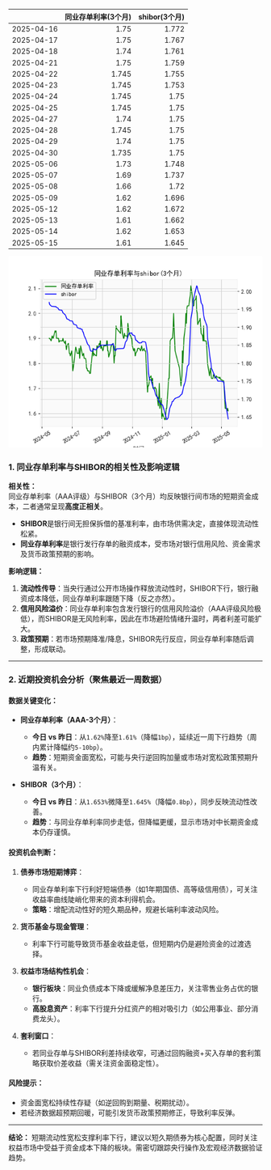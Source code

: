 |            |   同业存单利率(3个月) |   shibor(3个月) |
|:-----------|----------------------:|----------------:|
| 2025-04-16 |                 1.75  |           1.772 |
| 2025-04-17 |                 1.75  |           1.767 |
| 2025-04-18 |                 1.74  |           1.761 |
| 2025-04-21 |                 1.75  |           1.759 |
| 2025-04-22 |                 1.745 |           1.755 |
| 2025-04-23 |                 1.745 |           1.753 |
| 2025-04-24 |                 1.745 |           1.75  |
| 2025-04-25 |                 1.745 |           1.75  |
| 2025-04-27 |                 1.74  |           1.75  |
| 2025-04-28 |                 1.745 |           1.75  |
| 2025-04-29 |                 1.74  |           1.75  |
| 2025-04-30 |                 1.735 |           1.75  |
| 2025-05-06 |                 1.73  |           1.748 |
| 2025-05-07 |                 1.69  |           1.737 |
| 2025-05-08 |                 1.66  |           1.72  |
| 2025-05-09 |                 1.62  |           1.696 |
| 2025-05-12 |                 1.62  |           1.672 |
| 2025-05-13 |                 1.61  |           1.662 |
| 2025-05-14 |                 1.62  |           1.653 |
| 2025-05-15 |                 1.61  |           1.645 |

![图](shibor_tongye.png)



### 1. 同业存单利率与SHIBOR的相关性及影响逻辑

**相关性：**  
同业存单利率（AAA评级）与SHIBOR（3个月）均反映银行间市场的短期资金成本，二者通常呈现**高度正相关**。  
- **SHIBOR**是银行间无担保拆借的基准利率，由市场供需决定，直接体现流动性松紧。  
- **同业存单利率**是银行发行存单的融资成本，受市场对银行信用风险、资金需求及货币政策预期的影响。  

**影响逻辑：**  
1. **流动性传导**：当央行通过公开市场操作释放流动性时，SHIBOR下行，银行融资成本降低，同业存单利率跟随下降（反之亦然）。  
2. **信用风险溢价**：同业存单利率包含发行银行的信用风险溢价（AAA评级风险极低），而SHIBOR是无风险利率，因此在市场避险情绪升温时，两者利差可能扩大。  
3. **政策预期**：若市场预期降准/降息，SHIBOR先行反应，同业存单利率随后调整，形成联动。  

---

### 2. 近期投资机会分析（聚焦最近一周数据）

#### **数据关键变化：**  
- **同业存单利率（AAA-3个月）**：  
  - **今日 vs 昨日**：从`1.62%`降至`1.61%`（降幅`1bp`），延续近一周下行趋势（周内累计降幅约`5-10bp`）。  
  - **趋势**：短期资金面宽松，可能与央行逆回购加量或市场对宽松政策预期升温有关。  

- **SHIBOR（3个月）**：  
  - **今日 vs 昨日**：从`1.653%`微降至`1.645%`（降幅`0.8bp`），同步反映流动性改善。  
  - **趋势**：与同业存单利率同步走低，但降幅更缓，显示市场对中长期资金成本仍存谨慎。  

#### **投资机会判断：**  
1. **债券市场短期博弈**：  
   - 同业存单利率下行利好短端债券（如1年期国债、高等级信用债），可关注收益率曲线陡峭化带来的资本利得机会。  
   - **策略**：增配流动性好的短久期品种，规避长端利率波动风险。  

2. **货币基金与现金管理**：  
   - 利率下行可能导致货币基金收益走低，但短期内仍是避险资金的过渡选择。  

3. **权益市场结构性机会**：  
   - **银行板块**：同业负债成本下降或缓解净息差压力，关注零售业务占优的银行。  
   - **高股息资产**：利率下行提升分红资产的相对吸引力（如公用事业、部分消费龙头）。  

4. **套利窗口**：  
   - 若同业存单与SHIBOR利差持续收窄，可通过回购融资+买入存单的套利策略获取价差收益（需关注资金面稳定性）。  

#### **风险提示：**  
- 资金面宽松持续性存疑（如逆回购到期量、税期扰动）。  
- 若经济数据超预期回暖，可能引发货币政策预期修正，导致利率反弹。  

---

**结论：** 短期流动性宽松支撑利率下行，建议以短久期债券为核心配置，同时关注权益市场中受益于资金成本下降的板块。需密切跟踪央行操作及宏观经济数据验证趋势。